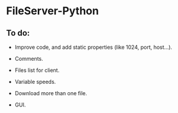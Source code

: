# FileServer-Python
 
## To do:

* Improve code, and add static properties (like 1024, port, host...).

* Comments.

* Files list for client.

* Variable speeds.

* Download more than one file.

* GUI.
